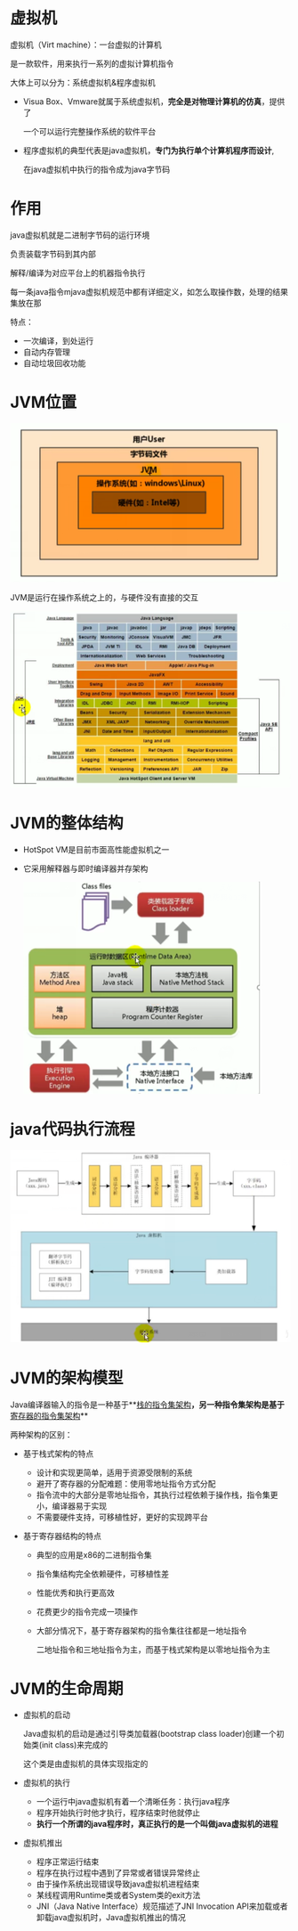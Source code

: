 # 虚拟机

虚拟机（Virt machine）：一台虚拟的计算机

是一款软件，用来执行一系列的虚拟计算机指令

大体上可以分为：系统虚拟机&程序虚拟机



- Visua Box、Vmware就属于系统虚拟机，**完全是对物理计算机的仿真**，提供了

  一个可以运行完整操作系统的软件平台

- 程序虚拟机的典型代表是java虚拟机，**专门为执行单个计算机程序而设计**,

  在java虚拟机中执行的指令成为java字节码





# 作用

java虚拟机就是二进制字节码的运行环境

负责装载字节码到其内部

解释/编译为对应平台上的机器指令执行

每一条java指令mjava虚拟机规范中都有详细定义，如怎么取操作数，处理的结果集放在那



特点：

- 一次编译，到处运行
- 自动内存管理
- 自动垃圾回收功能



# JVM位置

![](picc/jvm位置.png)

JVM是运行在操作系统之上的，与硬件没有直接的交互



![](picc/jvm位置1.png)





# JVM的整体结构

- HotSpot VM是目前市面高性能虚拟机之一

- 它采用解释器与即时编译器并存架构

  ![](picc/jvm整体结构.png)





# java代码执行流程

![](picc/java执行流程.png)





# JVM的架构模型

Java编译器输入的指令是一种基于**<u>栈的指令集架构</u>**，另一种指令集架构是基于**<u>寄存器的指令集架构</u>**



两种架构的区别：

- 基于栈式架构的特点

  - 设计和实现更简单，适用于资源受限制的系统
  - 避开了寄存器的分配难题：使用零地址指令方式分配
  - 指令流中的大部分是零地址指令，其执行过程依赖于操作栈，指令集更小，编译器易于实现
  - 不需要硬件支持，可移植性好，更好的实现跨平台

- 基于寄存器结构的特点

  - 典型的应用是x86的二进制指令集

  - 指令集结构完全依赖硬件，可移植性差

  - 性能优秀和执行更高效

  - 花费更少的指令完成一项操作

  - 大部分情况下，基于寄存器架构的指令集往往都是一地址指令

    二地址指令和三地址指令为主，而基于栈式架构是以零地址指令为主





# JVM的生命周期

- 虚拟机的启动

  Java虚拟机的启动是通过引导类加载器(bootstrap class loader)创建一个初始类(init class)来完成的

  这个类是由虚拟机的具体实现指定的

- 虚拟机的执行

  - 一个运行中java虚拟机有着一个清晰任务：执行java程序
  - 程序开始执行时他才执行，程序结束时他就停止
  - **执行一个所谓的java程序时，真正执行的是一个叫做java虚拟机的进程**

- 虚拟机推出

  - 程序正常运行结束
  - 程序在执行过程中遇到了异常或者错误异常终止
  - 由于操作系统出现错误导致java虚拟机进程结束
  - 某线程调用Runtime类或者System类的exit方法
  - JNI（Java Native Interface）规范描述了JNI Invocation API来加载或者卸载java虚拟机时，Java虚拟机推出的情况











